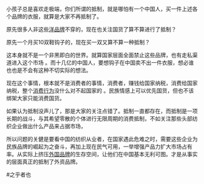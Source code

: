 小孩子总是喜欢走极端，你们所谓的抵制，就是哪怕有一个中国人，买一件上述各个品牌的衣服，就算是大家不再抵制了。

原先很多人非这些[洋品牌](https://www.zhihu.com/search?q=%E6%B4%8B%E5%93%81%E7%89%8C&search_source=Entity&hybrid_search_source=Entity&hybrid_search_extra=%7B%22sourceType%22%3A%22answer%22%2C%22sourceId%22%3A1851446985%7D)不穿的，现在也关注国货了算不算进行了抵制？

原先一个月买10双鞋钩子的，现在买一双又算不算一种抵制？

这本身就不是一个非黑即白的世界。就算国家层面全面禁止这些品牌，也有走私渠道进入这个市场 。而十几亿的中国人，要想钩子在中国卖不出一件衣服，想必谁也也是不会有这种不切实际的想法。

现在这个事情，根本就不是消费者的事情，消费者，赚钱给国家纳税，消费给国家纳税，整个[消费行为](https://www.zhihu.com/search?q=%E6%B6%88%E8%B4%B9%E8%A1%8C%E4%B8%BA&search_source=Entity&hybrid_search_source=Entity&hybrid_search_extra=%7B%22sourceType%22%3A%22answer%22%2C%22sourceId%22%3A1851446985%7D)没什么对不起国家的 。民族情感上可以优先国货，但也不该绑架大家只能消费国货。

如果认为抵制没声儿了，那是大家的关注点错了。抵制一直都存在，而抵制是一项长期的战斗，与其希望零散的个体进行无限周期的消费抵制，不如关注那些头部纺织企业做出什么产品来占据市场，

所以问题的关健是要看中国的纺织从业者，在国家遇此危难之时，需要这些企业为民族品牌的崛起为之奋斗，再加上现在民气可用，一举增强产品力扩大市场占有率。从实际上挤压[外国品牌](https://www.zhihu.com/search?q=%E5%A4%96%E5%9B%BD%E5%93%81%E7%89%8C&search_source=Entity&hybrid_search_source=Entity&hybrid_search_extra=%7B%22sourceType%22%3A%22answer%22%2C%22sourceId%22%3A1851446985%7D)的生存空间，让他们在中国基本无利可图。才是从事实的层面真正的抵制了外资品牌。

#之乎者也